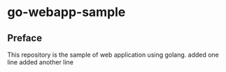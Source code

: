 # go-webapp-sample



## Preface
This repository is the sample of web application using golang.
added one line
added another line 
